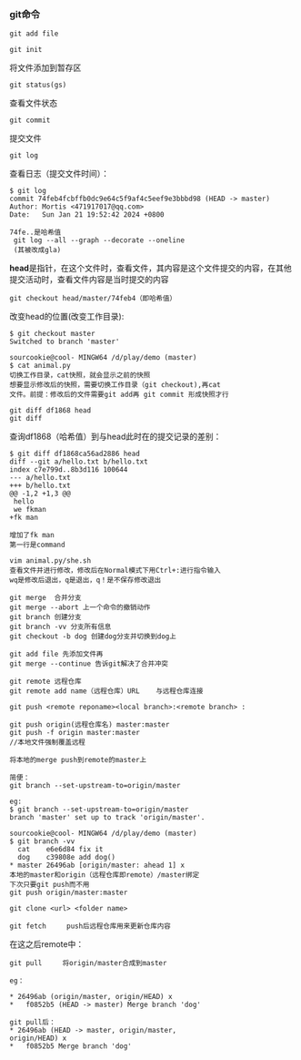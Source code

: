 ### git命令

```shell
git add file
```

```
git init
```

将文件添加到暂存区



```shell
git status(gs)
```

查看文件状态



```shell
git commit
```

提交文件



```shell
git log
```

查看日志（提交文件时间）：

```shell
$ git log
commit 74feb4fcbffb0dc9e64c5f9af4c5eef9e3bbbd98 (HEAD -> master)
Author: Mortis <471917017@qq.com>
Date:   Sun Jan 21 19:52:42 2024 +0800

74fe..是哈希值
 git log --all --graph --decorate --oneline
 (其被改成gla)
```

**head**是指针，在这个文件时，查看文件，其内容是这个文件提交的内容，在其他提交活动时，查看文件内容是当时提交的内容



```shell
git checkout head/master/74feb4（即哈希值）
```

改变head的位置(改变工作目录):

```
$ git checkout master
Switched to branch 'master'

sourcookie@cool- MINGW64 /d/play/demo (master)
$ cat animal.py
切换工作目录，cat快照，就会显示之前的快照
想要显示修改后的快照，需要切换工作目录（git checkout),再cat
文件。前提：修改后的文件需要git add再 git commit 形成快照才行
```





```shell
git diff df1868 head
git diff
```

查询df1868（哈希值）到与head此时在的提交记录的差别：

```shell
$ git diff df1868ca56ad2886 head
diff --git a/hello.txt b/hello.txt
index c7e799d..8b3d116 100644
--- a/hello.txt
+++ b/hello.txt
@@ -1,2 +1,3 @@
 hello
 we fkman
+fk man

增加了fk man
第一行是command
```





```
vim animal.py/she.sh
查看文件并进行修改，修改后在Normal模式下用Ctrl+:进行指令输入
wq是修改后退出，q是退出，q！是不保存修改退出  

```





```
git merge  合并分支
git merge --abort 上一个命令的撤销动作
git branch 创建分支
git branch -vv 分支所有信息
git checkout -b dog 创建dog分支并切换到dog上
```

```
git add file 先添加文件再
git merge --continue 告诉git解决了合并冲突
```





```
git remote 远程仓库
git remote add name（远程仓库）URL    与远程仓库连接
```





```
git push <remote reponame><local branch>:<remote branch> :

git push origin(远程仓库名) master:master
git push -f origin master:master
//本地文件强制覆盖远程

将本地的merge push到remote的master上

简便：
git branch --set-upstream-to=origin/master

eg:
$ git branch --set-upstream-to=origin/master
branch 'master' set up to track 'origin/master'.

sourcookie@cool- MINGW64 /d/play/demo (master)
$ git branch -vv
  cat    e6e6d84 fix it
  dog    c39808e add dog()
* master 26496ab [origin/master: ahead 1] x
本地的master和origin（远程仓库即remote）/master绑定
下次只要git push而不用
git push origin/master:master
```



```
git clone <url> <folder name>
```



```
git fetch     push后远程仓库用来更新仓库内容
```

在这之后remote中：

```
git pull     将origin/master合成到master

eg：

* 26496ab (origin/master, origin/HEAD) x
*   f0852b5 (HEAD -> master) Merge branch 'dog'

git pull后：
* 26496ab (HEAD -> master, origin/master,
origin/HEAD) x
*   f0852b5 Merge branch 'dog'
```

